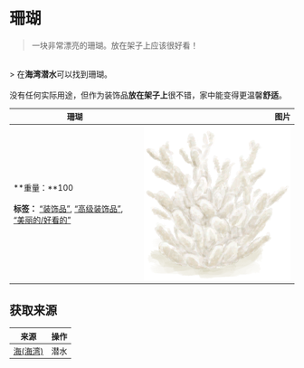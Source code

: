 # 珊瑚  
> 一块非常漂亮的珊瑚。放在架子上应该很好看！  
<br>  
> 在<b>海湾潜水</b>可以找到珊瑚。<br><br>没有任何实际用途，但作为装饰品<b>放在架子上</b>很不错，家中能变得更温馨<b>舒适</b>。  
  
  珊瑚  |   图片   
 ----  |  ----:   
 **重量：**100<br><br>**标签：**	[“装饰品”](tag_Decoration.md), [“高级装饰品”](tag_DecorationAdv.md), [“美丽的/好看的”](tag_Pretty.md)  |  <img decoding="async" src="Sprite/Coral.png" href="a.md" style="max-width:300px;max-height:300px;">   
  
## 获取来源  
来源  |  操作  
----  |  ----  
[海(海湾)](Sea_Bay.md)  |  潜水  


<script>document.title="珊瑚 - 卡牌生存百科 Card Survival Wiki";</script>